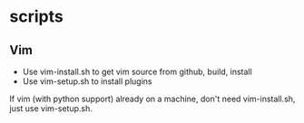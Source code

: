 # scripts

## Vim

* Use vim-install.sh to get vim source from github, build, install
* Use vim-setup.sh to install plugins

If vim (with python support) already on a machine, don't need vim-install.sh, just use vim-setup.sh.
